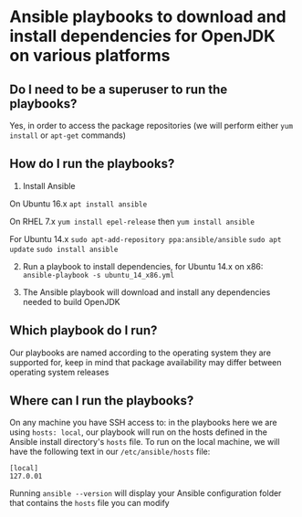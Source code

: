 # Ansible playbooks to download and install dependencies for OpenJDK on various platforms

## Do I need to be a superuser to run the playbooks?

Yes, in order to access the package repositories (we will perform either `yum install` or `apt-get` commands)

## How do I run the playbooks?

1) Install Ansible

On Ubuntu 16.x
`apt install ansible`

On RHEL 7.x
`yum install epel-release` then `yum install ansible`

For Ubuntu 14.x
`sudo apt-add-repository ppa:ansible/ansible`
`sudo apt update`
`sudo install ansible`

2) Run a playbook to install dependencies, for Ubuntu 14.x on x86:
`ansible-playbook -s ubuntu_14_x86.yml` 

3) The Ansible playbook will download and install any dependencies needed to build OpenJDK

## Which playbook do I run?

Our playbooks are named according to the operating system they are supported for, keep in mind that package availability may differ between operating system releases

## Where can I run the playbooks?

On any machine you have SSH access to: in the playbooks here we are using `hosts: local`, 
our playbook will run on the hosts defined in the Ansible install directory's `hosts` file. To run on the local machine, 
we will have the following text in our `/etc/ansible/hosts` file:
```
[local]
127.0.01
```
Running `ansible --version` will display your Ansible configuration folder that contains the `hosts` file you can modify
